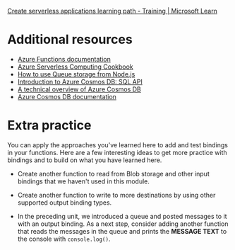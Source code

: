 [Create serverless applications learning path - Training | Microsoft Learn](https://learn.microsoft.com/en-gb/training/paths/create-serverless-applications/)


# Additional resources
- [Azure Functions documentation](https://learn.microsoft.com/en-us/azure/azure-functions/)
- [Azure Serverless Computing Cookbook](https://azure.microsoft.com/resources/azure-serverless-computing-cookbook/)
- [How to use Queue storage from Node.js](https://learn.microsoft.com/en-us/azure/storage/queues/storage-nodejs-how-to-use-queues)
- [Introduction to Azure Cosmos DB: SQL API](https://learn.microsoft.com/en-us/azure/cosmos-db/sql-api-introduction)
- [A technical overview of Azure Cosmos DB](https://azure.microsoft.com/blog/a-technical-overview-of-azure-cosmos-db/)
- [Azure Cosmos DB documentation](https://learn.microsoft.com/en-us/azure/cosmos-db/)


# Extra practice

You can apply the approaches you've learned here to add and test bindings in your functions. Here are a few interesting ideas to get more practice with bindings and to build on what you have learned here.

- Create another function to read from Blob storage and other input bindings that we haven't used in this module.
    
- Create another function to write to more destinations by using other supported output binding types.
    
- In the preceding unit, we introduced a queue and posted messages to it with an output binding. As a next step, consider adding another function that reads the messages in the queue and prints the **MESSAGE TEXT** to the console with `console.log()`.
